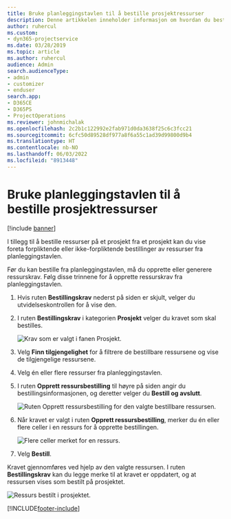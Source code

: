 ```yaml
---
title: Bruke planleggingstavlen til å bestille prosjektressurser
description: Denne artikkelen inneholder informasjon om hvordan du bestiller ressurser.
author: ruhercul
ms.custom:
- dyn365-projectservice
ms.date: 03/28/2019
ms.topic: article
ms.author: ruhercul
audience: Admin
search.audienceType:
- admin
- customizer
- enduser
search.app:
- D365CE
- D365PS
- ProjectOperations
ms.reviewer: johnmichalak
ms.openlocfilehash: 2c2b1c122992e2fab971d0da3638f25c6c3fcc21
ms.sourcegitcommit: 6cfc50d89528df977a8f6a55c1ad39d99800d9b4
ms.translationtype: HT
ms.contentlocale: nb-NO
ms.lasthandoff: 06/03/2022
ms.locfileid: "8913448"
---
```

# <a name="use-the-schedule-board-to-book-project-resources"></a>Bruke planleggingstavlen til å bestille prosjektressurser

[!include [banner](../includes/psa-now-project-operations.md)]

I tillegg til å bestille ressurser på et prosjekt fra et prosjekt kan du vise foreta forpliktende eller ikke-forpliktende bestillinger av ressurser fra planleggingstavlen.

Før du kan bestille fra planleggingstavlen, må du opprette eller generere ressurskrav. Følg disse trinnene for å opprette ressurskrav fra planleggingstavlen.

1. Hvis ruten **Bestillingskrav** nederst på siden er skjult, velger du utvidelseskontrollen for å vise den.
2. I ruten **Bestillingskrav** i kategorien **Prosjekt** velger du kravet som skal bestilles.

    ![Krav som er valgt i fanen Prosjekt.](media/Resource-Management-image73.png)

3. Velg **Finn tilgjengelighet** for å filtrere de bestillbare ressursene og vise de tilgjengelige ressursene. 
4. Velg én eller flere ressurser fra planleggingstavlen. 
5. I ruten **Opprett ressursbestilling** til høyre på siden angir du bestillingsinformasjonen, og deretter velger du **Bestill og avslutt**.

    ![Ruten Opprett ressursbestilling for den valgte bestillbare ressursen.](media/Resource-Management-image74.png)

6. Når kravet er valgt i ruten **Opprett ressursbestilling**, merker du én eller flere celler i en ressurs for å opprette bestillingen.

    ![Flere celler merket for en ressurs.](media/Resource-Management-image75.png)

7. Velg **Bestill**.

Kravet gjennomføres ved hjelp av den valgte ressursen. I ruten **Bestillingskrav** kan du legge merke til at kravet er oppdatert, og at ressursen vises som bestilt på prosjektet.

![Ressurs bestilt i prosjektet.](media/Resource-Management-image76.png)


[!INCLUDE[footer-include](../includes/footer-banner.md)]
